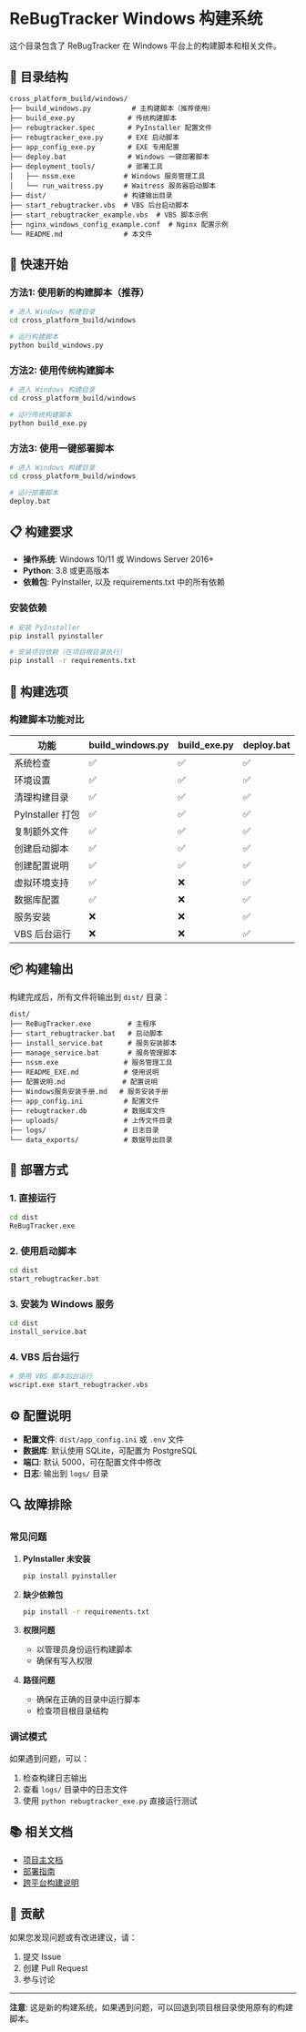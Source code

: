 # ReBugTracker Windows 构建系统

这个目录包含了 ReBugTracker 在 Windows 平台上的构建脚本和相关文件。

## 📁 目录结构

```
cross_platform_build/windows/
├── build_windows.py          # 主构建脚本（推荐使用）
├── build_exe.py             # 传统构建脚本
├── rebugtracker.spec        # PyInstaller 配置文件
├── rebugtracker_exe.py      # EXE 启动脚本
├── app_config_exe.py        # EXE 专用配置
├── deploy.bat               # Windows 一键部署脚本
├── deployment_tools/        # 部署工具
│   ├── nssm.exe            # Windows 服务管理工具
│   └── run_waitress.py     # Waitress 服务器启动脚本
├── dist/                   # 构建输出目录
├── start_rebugtracker.vbs  # VBS 后台启动脚本
├── start_rebugtracker_example.vbs  # VBS 脚本示例
├── nginx_windows_config_example.conf  # Nginx 配置示例
└── README.md               # 本文件
```

## 🚀 快速开始

### 方法1: 使用新的构建脚本（推荐）

```bash
# 进入 Windows 构建目录
cd cross_platform_build/windows

# 运行构建脚本
python build_windows.py
```

### 方法2: 使用传统构建脚本

```bash
# 进入 Windows 构建目录
cd cross_platform_build/windows

# 运行传统构建脚本
python build_exe.py
```

### 方法3: 使用一键部署脚本

```bash
# 进入 Windows 构建目录
cd cross_platform_build/windows

# 运行部署脚本
deploy.bat
```

## 📋 构建要求

- **操作系统**: Windows 10/11 或 Windows Server 2016+
- **Python**: 3.8 或更高版本
- **依赖包**: PyInstaller, 以及 requirements.txt 中的所有依赖

### 安装依赖

```bash
# 安装 PyInstaller
pip install pyinstaller

# 安装项目依赖（在项目根目录执行）
pip install -r requirements.txt
```

## 🔧 构建选项

### 构建脚本功能对比

| 功能 | build_windows.py | build_exe.py | deploy.bat |
|------|------------------|--------------|------------|
| 系统检查 | ✅ | ✅ | ✅ |
| 环境设置 | ✅ | ✅ | ✅ |
| 清理构建目录 | ✅ | ✅ | ✅ |
| PyInstaller 打包 | ✅ | ✅ | ✅ |
| 复制额外文件 | ✅ | ✅ | ✅ |
| 创建启动脚本 | ✅ | ✅ | ✅ |
| 创建配置说明 | ✅ | ✅ | ✅ |
| 虚拟环境支持 | ✅ | ❌ | ✅ |
| 数据库配置 | ✅ | ❌ | ✅ |
| 服务安装 | ❌ | ❌ | ✅ |
| VBS 后台运行 | ❌ | ❌ | ✅ |

## 📦 构建输出

构建完成后，所有文件将输出到 `dist/` 目录：

```
dist/
├── ReBugTracker.exe         # 主程序
├── start_rebugtracker.bat   # 启动脚本
├── install_service.bat      # 服务安装脚本
├── manage_service.bat       # 服务管理脚本
├── nssm.exe                # 服务管理工具
├── README_EXE.md           # 使用说明
├── 配置说明.md              # 配置说明
├── Windows服务安装手册.md   # 服务安装手册
├── app_config.ini          # 配置文件
├── rebugtracker.db         # 数据库文件
├── uploads/                # 上传文件目录
├── logs/                   # 日志目录
└── data_exports/           # 数据导出目录
```

## 🎯 部署方式

### 1. 直接运行
```bash
cd dist
ReBugTracker.exe
```

### 2. 使用启动脚本
```bash
cd dist
start_rebugtracker.bat
```

### 3. 安装为 Windows 服务
```bash
cd dist
install_service.bat
```

### 4. VBS 后台运行
```bash
# 使用 VBS 脚本后台运行
wscript.exe start_rebugtracker.vbs
```

## ⚙️ 配置说明

- **配置文件**: `dist/app_config.ini` 或 `.env` 文件
- **数据库**: 默认使用 SQLite，可配置为 PostgreSQL
- **端口**: 默认 5000，可在配置文件中修改
- **日志**: 输出到 `logs/` 目录

## 🔍 故障排除

### 常见问题

1. **PyInstaller 未安装**
   ```bash
   pip install pyinstaller
   ```

2. **缺少依赖包**
   ```bash
   pip install -r requirements.txt
   ```

3. **权限问题**
   - 以管理员身份运行构建脚本
   - 确保有写入权限

4. **路径问题**
   - 确保在正确的目录中运行脚本
   - 检查项目根目录结构

### 调试模式

如果遇到问题，可以：

1. 检查构建日志输出
2. 查看 `logs/` 目录中的日志文件
3. 使用 `python rebugtracker_exe.py` 直接运行测试

## 📚 相关文档

- [项目主文档](../../README.md)
- [部署指南](../../DEPLOYMENT_GUIDE.md)
- [跨平台构建说明](../README.md)

## 🤝 贡献

如果您发现问题或有改进建议，请：

1. 提交 Issue
2. 创建 Pull Request
3. 参与讨论

---

**注意**: 这是新的构建系统，如果遇到问题，可以回退到项目根目录使用原有的构建脚本。
